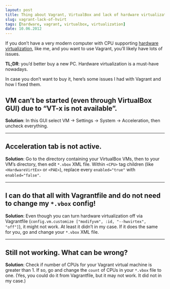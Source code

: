 ```yaml
---
layout: post
title: Thing about Vagrant, VirtualBox and lack of hardware virtualization
slug: vagrant-lack-of-hvirt
tags: [hardware, vagrant, virtualbox, virtualization]
date: 10.06.2012
---
```


If you don’t have a very modern computer with CPU supporting [hardware
virtualization], like me, and you want to use Vagrant, you’ll likely
have lots of issues.

**TL;DR**: you’d better buy a new PC. Hardware virtualization is a
must-have nowadays.

In case you don’t want to buy it, here’s some issues I had with Vagrant
and how I fixed them.

VM can’t be started (even through VirtualBox GUI) due to “VT-x is not available”.
---------------------------------------------------------------------------------

**Solution**: In this GUI select VM → Settings → System → Acceleration,
then uncheck everything.

------------------------------------------------------------------------

Acceleration tab is not active.
-------------------------------

**Solution**: Go to the directory containing your VirtualBox VMs, then
to your VM’s directory, then edit `*.vbox` XML file. Within `<CPU>` tag
children (like `<HardwareVirtEx>` or `<PAE>`), replace every
`enabled="true"` with `enabled="false"`.

------------------------------------------------------------------------

I can do that all with Vagrantfile and do not need to change my `*.vbox` config!
--------------------------------------------------------------------------------

**Solution**: Even though you can turn hardware virtualization off via
Vagrantfile
(`config.vm.customize ["modifyvm", :id, "--hwvirtex", "off"]`), it might
not work. At least it didn’t in my case. If it does the same for you, go
and change your `*.vbox` XML file.

------------------------------------------------------------------------

Still not working. What can be wrong?
-------------------------------------

**Solution**: Check if number of CPUs for your Vagrant virtual machine
is greater than 1. If so, go and change the `count` of CPUs in your
`*.vbox` file to one. (Yes, you could do it from Vagrantfile, but it may
not work. It did not in my case.)

  [hardware virtualization]: http://en.wikipedia.org/wiki/X86_virtualization
